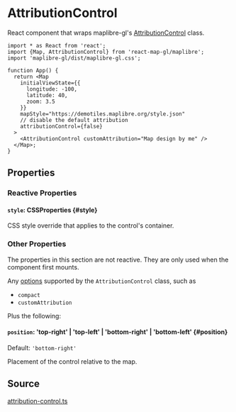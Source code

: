 # AttributionControl

React component that wraps maplibre-gl's [AttributionControl](https://maplibre.org/maplibre-gl-js/docs/API/classes/AttributionControl/) class.


```tsx
import * as React from 'react';
import {Map, AttributionControl} from 'react-map-gl/maplibre';
import 'maplibre-gl/dist/maplibre-gl.css';

function App() {
  return <Map
    initialViewState={{
      longitude: -100,
      latitude: 40,
      zoom: 3.5
    }}
    mapStyle="https://demotiles.maplibre.org/style.json"
    // disable the default attribution
    attributionControl={false}
  >
    <AttributionControl customAttribution="Map design by me" />
  </Map>;
}
```


## Properties

### Reactive Properties

#### `style`: CSSProperties {#style}

CSS style override that applies to the control's container.

### Other Properties

The properties in this section are not reactive. They are only used when the component first mounts.

Any [options](https://maplibre.org/maplibre-gl-js/docs/API/type-aliases/AttributionControlOptions/) supported by the `AttributionControl` class, such as

- `compact`
- `customAttribution`

Plus the following:

#### `position`: 'top-right' | 'top-left' | 'bottom-right' | 'bottom-left' {#position}

Default: `'bottom-right'`

Placement of the control relative to the map.


## Source

[attribution-control.ts](https://github.com/visgl/react-map-gl/tree/master/modules/maplibre/src/components/attribution-control.ts)

